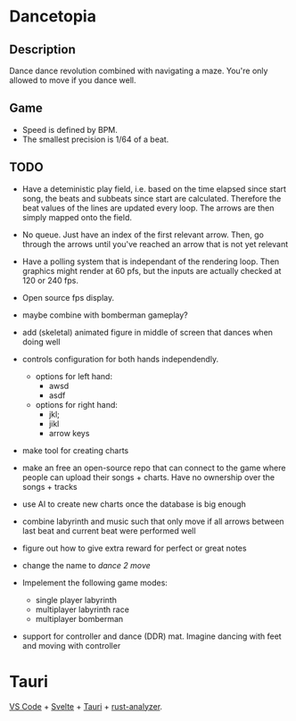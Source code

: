 # Dancetopia

## Description

Dance dance revolution combined with navigating a maze. You're only allowed to move if you dance well.

## Game

- Speed is defined by BPM.
- The smallest precision is 1/64 of a beat.

## TODO

- Have a deteministic play field, i.e. based on the time elapsed since start song, the beats and subbeats since start are calculated. Therefore the beat values of the lines are updated every loop. The arrows are then simply mapped onto the field.
- No queue. Just have an index of the first relevant arrow. Then, go through the arrows until you've reached an arrow that is not yet relevant
- Have a polling system that is independant of the rendering loop. Then graphics might render at 60 pfs, but the inputs are actually checked at 120 or 240 fps.
- Open source fps display.
- maybe combine with bomberman gameplay?
- add (skeletal) animated figure in middle of screen that dances when doing well
- controls configuration for both hands independendly.
  - options for left hand:
    - awsd
    - asdf
  - options for right hand:
    - jkl;
    - jikl
    - arrow keys
- make tool for creating charts
- make an free an open-source repo that can connect to the game where people can upload their songs + charts. Have no ownership over the songs + tracks
- use AI to create new charts once the database is big enough

- combine labyrinth and music such that only move if all arrows between last beat and current beat were performed well
- figure out how to give extra reward for perfect or great notes
- change the name to *dance 2 move*
- Impelement the following game modes:
  - single player labyrinth
  - multiplayer labyrinth race
  - multiplayer bomberman 
- support for controller and dance (DDR) mat. Imagine dancing with feet and moving with controller

# Tauri
[VS Code](https://code.visualstudio.com/) + [Svelte](https://marketplace.visualstudio.com/items?itemName=svelte.svelte-vscode) + [Tauri](https://marketplace.visualstudio.com/items?itemName=tauri-apps.tauri-vscode) + [rust-analyzer](https://marketplace.visualstudio.com/items?itemName=rust-lang.rust-analyzer).